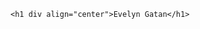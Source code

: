 <!DOCTYPE html>
<html>
  <body>
    
    <h1 div align="center">Evelyn Gatan</h1>
    
    
  </body>
</html>

